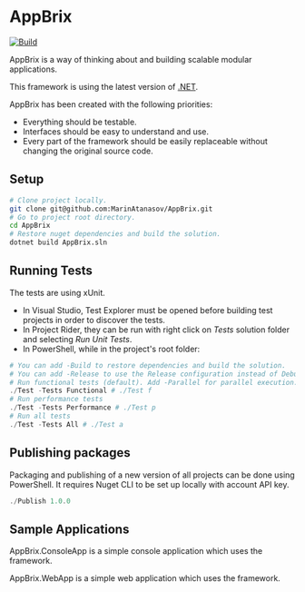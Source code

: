 # AppBrix
[![Build](https://github.com/MarinAtanasov/AppBrix/actions/workflows/test.yml/badge.svg)](https://github.com/MarinAtanasov/AppBrix/actions/workflows/test.yml)

AppBrix is a way of thinking about and building scalable modular applications.

This framework is using the latest version of [.NET](https://dotnet.microsoft.com/download).

AppBrix has been created with the following priorities:
* Everything should be testable.
* Interfaces should be easy to understand and use.
* Every part of the framework should be easily replaceable without changing the original source code.

## Setup
```Bash
# Clone project locally.
git clone git@github.com:MarinAtanasov/AppBrix.git
# Go to project root directory.
cd AppBrix
# Restore nuget dependencies and build the solution.
dotnet build AppBrix.sln
```

## Running Tests
The tests are using xUnit.
* In Visual Studio, Test Explorer must be opened before building test projects in order to discover the tests.
* In Project Rider, they can be run with right click on *Tests* solution folder and selecting *Run Unit Tests*.
* In PowerShell, while in the project's root folder:
```Powershell
# You can add -Build to restore dependencies and build the solution.
# You can add -Release to use the Release configuration instead of Debug.
# Run functional tests (default). Add -Parallel for parallel execution.
./Test -Tests Functional # ./Test f
# Run performance tests
./Test -Tests Performance # ./Test p
# Run all tests
./Test -Tests All # ./Test a
```

## Publishing packages
Packaging and publishing of a new version of all projects can be done using PowerShell.
It requires Nuget CLI to be set up locally with account API key.
```Powershell
./Publish 1.0.0
```

## Sample Applications
AppBrix.ConsoleApp is a simple console application which uses the framework.

AppBrix.WebApp is a simple web application which uses the framework.

